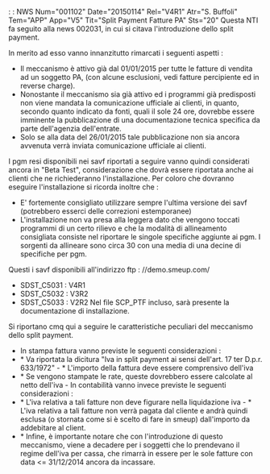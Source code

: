  :  : NWS Num="001102" Date="20150114" Rel="V4R1" Atr="S. Buffoli" Tem="APP" App="V5" Tit="Split Payment Fatture PA" Sts="20"
Questa NTI fa seguito alla news 002031, in cui si citava l'introduzione dello split payment.

In merito ad esso vanno innanzitutto rimarcati i seguenti aspetti : 
-  Il meccanismo è attivo già dal 01/01/2015 per tutte le fatture di vendita ad un soggetto PA, (con alcune esclusioni, vedi fatture percipiente ed in reverse charge).
-  Nonostante il meccanismo sia già attivo ed i programmi già predisposti non viene mandata la comunicazione ufficiale ai clienti, in quanto, secondo quanto indicato da fonti, quali il sole 24 ore, dovrebbe essere imminente la pubblicazione di una documentazione tecnica specifica da parte dell'agenzia dell'entrate.
-  Solo se alla data del 26/01/2015 tale pubblicazione non sia ancora avvenuta verrà inviata comunicazione ufficiale ai clienti.

I pgm resi disponibili nei savf riportati a seguire vanno quindi considerati ancora in "Beta Test",
considerazione che dovrà essere riportata anche ai clienti che ne richiederanno l'installazione.
Per coloro che dovranno eseguire l'installazione si ricorda inoltre che : 
-  E' fortemente consigliato utilizzare sempre l'ultima versione dei savf (potrebbero esserci delle
correzioni estemporanee)
-  L'installazione non va presa alla leggera dato che vengono toccati programmi di un certo rilievo e che la modalità di allineamento consigliata consiste nel riportare le singole specifiche
aggiunte ai pgm. I sorgenti da allineare sono circa 30 con una media di una decine di specifiche per
pgm.

Questi i savf disponibili all'indirizzo ftp : //demo.smeup.com/
-  SDST_C5031 :  V4R1
-  SDST_C5032 :  V3R2
-  SDST_C5033 :  V2R2
Nel file SCP_PTF incluso, sarà presente la documentazione di installazione.

Si riportano cmq qui a seguire le caratteristiche peculiari del meccanismo dello split payment.
-  In stampa fattura vanno previste le seguenti considerazioni : 
- \* Va riportata la dicitura "Iva in split payment ai sensi dell'art. 17 ter D.p.r. 633/1972" - \* L'importo della fattura deve essere comprensivo dell'iva
- \* Se vengono stampate le rate, queste dovrebbero essere calcolate al netto dell'iva -  In contabilità vanno invece previste le seguenti considerazioni : 
- \* L'iva relativa a tali fatture non deve figurare nella liquidazione iva - \* L'iva relativa a tali fatture non verrà pagata dal cliente e andrà quindi esclusa (o stornata come si è scelto di fare in smeup) dall'importo da addebitare al client.
- \* Infine, è importante notare che con l'introduzione di questo meccanismo, viene a decadere per i
soggetti che lo prendevano il regime dell'iva per cassa, che rimarrà in essere per le sole fatture
con data <= 31/12/2014 ancora da incassare.

